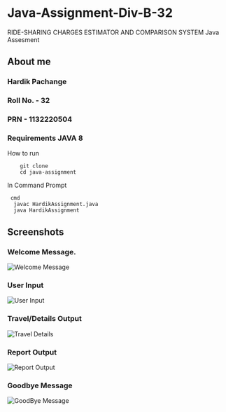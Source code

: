 # Java-Assignment-Div-B-32
RIDE-SHARING CHARGES ESTIMATOR AND COMPARISON SYSTEM
Java Assesment

## About me

### Hardik Pachange

### Roll No. - 32

### PRN - 1132220504


### Requirements JAVA 8
How to run
```
    git clone 
    cd java-assignment
   ```
In Command Prompt
``` 
 cmd
  javac HardikAssignment.java
  java HardikAssignment
 ```

## Screenshots
### Welcome Message.
![Welcome Message](https://user-images.githubusercontent.com/103949403/202783627-68603ce1-a450-4dd1-9947-83a958674ae3.png)

### User Input
![User Input](https://user-images.githubusercontent.com/103949403/202783741-63b37a53-bcce-4046-a774-c303421df667.png)

### Travel/Details Output
![Travel Details](https://user-images.githubusercontent.com/103949403/202783828-c9cc184e-c57e-429c-9458-c5f3a81f81de.png)

### Report Output
![Report Output](https://user-images.githubusercontent.com/103949403/202783890-9d82663b-7e79-48e2-895c-b2a3e718f51f.png)

### Goodbye Message
![GoodBye Message](https://user-images.githubusercontent.com/103949403/202784009-f63eee69-d2d4-4c4c-8bd8-12a26f306a79.png)
